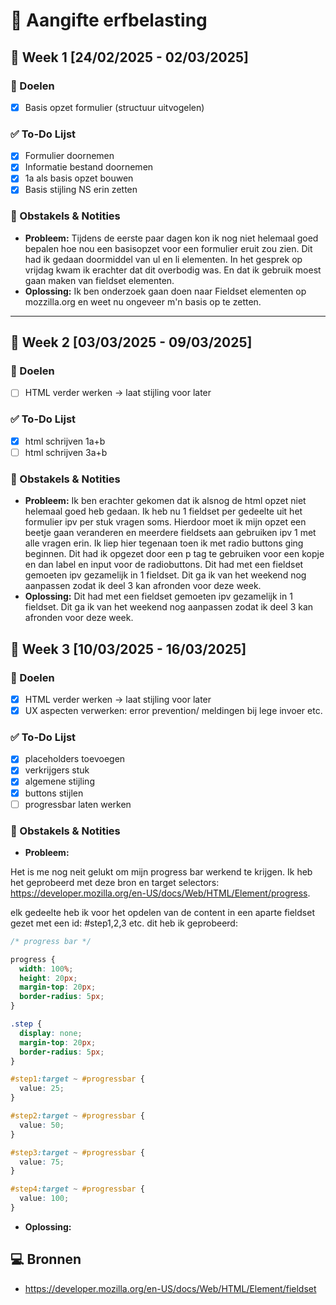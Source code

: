 # 📌 Aangifte erfbelasting

## 📅 Week 1 [24/02/2025 - 02/03/2025]

### 🎯 Doelen

- [x] Basis opzet formulier (structuur uitvogelen)

### ✅ To-Do Lijst

- [x] Formulier doornemen
- [x] Informatie bestand doornemen
- [x] 1a als basis opzet bouwen
- [x] Basis stijling NS erin zetten

### 📝 Obstakels & Notities

- **Probleem:** Tijdens de eerste paar dagen kon ik nog niet helemaal goed bepalen hoe nou een basisopzet voor een formulier eruit zou zien. Dit had ik gedaan doormiddel van ul en li elementen. In het gesprek op vrijdag kwam ik erachter dat dit overbodig was. En dat ik gebruik moest gaan maken van fieldset elementen.
- **Oplossing:** Ik ben onderzoek gaan doen naar Fieldset elementen op mozzilla.org en weet nu ongeveer m'n basis op te zetten.

---

## 📅 Week 2 [03/03/2025 - 09/03/2025]

### 🎯 Doelen

- [ ] HTML verder werken -> laat stijling voor later

### ✅ To-Do Lijst

- [x] html schrijven 1a+b
- [ ] html schrijven 3a+b

### 📝 Obstakels & Notities

- **Probleem:**
  Ik ben erachter gekomen dat ik alsnog de html opzet niet helemaal goed heb gedaan. Ik heb nu 1 fieldset per gedeelte uit het formulier ipv per stuk vragen soms. Hierdoor moet ik mijn opzet een beetje gaan veranderen en meerdere fieldsets aan gebruiken ipv 1 met alle vragen erin. Ik liep hier tegenaan toen ik met radio buttons ging beginnen. Dit had ik opgezet door een p tag te gebruiken voor een kopje en dan label en input voor de radiobuttons. Dit had met een fieldset gemoeten ipv gezamelijk in 1 fieldset. Dit ga ik van het weekend nog aanpassen zodat ik deel 3 kan afronden voor deze week.
- **Oplossing:**
  Dit had met een fieldset gemoeten ipv gezamelijk in 1 fieldset. Dit ga ik van het weekend nog aanpassen zodat ik deel 3 kan afronden voor deze week.

## 📅 Week 3 [10/03/2025 - 16/03/2025]

### 🎯 Doelen

- [x] HTML verder werken -> laat stijling voor later
- [x] UX aspecten verwerken: error prevention/ meldingen bij lege invoer etc.

### ✅ To-Do Lijst

- [x] placeholders toevoegen
- [x] verkrijgers stuk
- [x] algemene stijling
- [x] buttons stijlen
- [ ] progressbar laten werken

### 📝 Obstakels & Notities

- **Probleem:**

Het is me nog neit gelukt om mijn progress bar werkend te krijgen. Ik heb het geprobeerd met deze bron en target selectors:
https://developer.mozilla.org/en-US/docs/Web/HTML/Element/progress.

elk gedeelte heb ik voor het opdelen van de content in een aparte fieldset gezet met een id: #step1,2,3 etc.
dit heb ik geprobeerd:

```css
/* progress bar */

progress {
  width: 100%;
  height: 20px;
  margin-top: 20px;
  border-radius: 5px;
}

.step {
  display: none;
  margin-top: 20px;
  border-radius: 5px;
}

#step1:target ~ #progressbar {
  value: 25;
}

#step2:target ~ #progressbar {
  value: 50;
}

#step3:target ~ #progressbar {
  value: 75;
}

#step4:target ~ #progressbar {
  value: 100;
}
```

- **Oplossing:**

## 💻 Bronnen

- https://developer.mozilla.org/en-US/docs/Web/HTML/Element/fieldset
